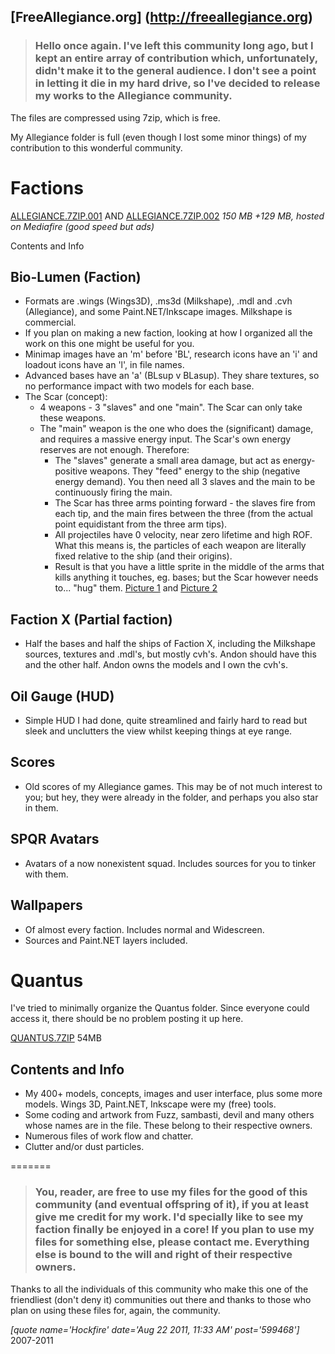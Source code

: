 [FreeAllegiance.org] (http://freeallegiance.org)
--------------------

> ### Hello once again. I've left this community long ago, but I kept an entire array of contribution which, unfortunately, didn't make it to the general audience. I don't see a point in letting it die in my hard drive, so I've decided to release my works to the Allegiance community.

The files are compressed using 7zip, which is free.

My Allegiance folder is full (even though I lost some minor things) of my contribution to this wonderful community. 

Factions
========

[ALLEGIANCE.7ZIP.001](http://www.mediafire.com/?togtttobaa0l41l) AND [ALLEGIANCE.7ZIP.002](http://www.mediafire.com/?5hrc1b82we76vz0) *150 MB +129 MB, hosted on Mediafire (good speed but ads)*

Contents and Info

Bio-Lumen (Faction)
-------------------
* Formats are .wings (Wings3D), .ms3d (Milkshape), .mdl and .cvh (Allegiance), and some Paint.NET/Inkscape images. Milkshape is commercial.
* If you plan on making a new faction, looking at how I organized all the work on this one might be useful for you.
* Minimap images have an 'm' before 'BL', research icons have an 'i' and loadout icons have an 'l', in file names.
* Advanced bases have an 'a' (BLsup v BLasup). They share textures, so no performance impact with two models for each base.
* The Scar (concept):
    * 4 weapons - 3 "slaves" and one "main". The Scar can only take these weapons.
    * The "main" weapon is the one who does the (significant) damage, and requires a massive energy input. The Scar's own energy reserves are not enough. Therefore:
		* The "slaves" generate a small area damage, but act as energy-positive weapons. They "feed" energy to the ship (negative energy demand). You then need all 3 slaves and the main to be continuously firing the main.
        * The Scar has three arms pointing forward - the slaves fire from each tip, and the main fires between the three (from the actual point equidistant from the three arm tips).
		* All projectiles have 0 velocity, near zero lifetime and high ROF. What this means is, the particles of each weapon are literally fixed relative to the ship (and their origins).
		* Result is that you have a little sprite in the middle of the arms that kills anything it touches, eg. bases; but the Scar however needs to... "hug" them. 
[Picture 1](http://i215.photobucket.com/albums/cc150/Hockfire/2-3.png) and [Picture 2](http://i215.photobucket.com/albums/cc150/Hockfire/1-4.png)

Faction X (Partial faction)
---------------------------
* Half the bases and half the ships of Faction X, including the Milkshape sources, textures and .mdl's, but mostly cvh's. Andon should have this and the other half. Andon owns the models and I own the cvh's.

Oil Gauge (HUD)
---------------
* Simple HUD I had done, quite streamlined and fairly hard to read but sleek and unclutters the view whilst keeping things at eye range.

Scores
------
* Old scores of my Allegiance games. This may be of not much interest to you; but hey, they were already in the folder, and perhaps you also star in them.

SPQR Avatars
------------
* Avatars of a now nonexistent squad. Includes sources for you to tinker with them.

Wallpapers
----------
* Of almost every faction. Includes normal and Widescreen.
* Sources and Paint.NET layers included.


Quantus
=======

I've tried to minimally organize the Quantus folder. Since everyone could access it, there should be no problem posting it up here. 

[QUANTUS.7ZIP](http://www.mediafire.com/?6tk5e0b3iyck96i) 54MB

Contents and Info
----------------- 
* My 400+ models, concepts, images and user interface, plus some more models. Wings 3D, Paint.NET, Inkscape were my (free) tools.
* Some coding and artwork from Fuzz, sambasti, devil and many others whose names are in the file. These belong to their respective owners.
* Numerous files of work flow and chatter.
* Clutter and/or dust particles.

=======
> ### You, reader, are free to use my files for the good of this community (and eventual offspring of it), if you at least give me credit for my work. I'd specially like to see my faction finally be enjoyed in a core! If you plan to use my files for something else, please contact me. Everything else is bound to the will and right of their respective owners.

Thanks to all the individuals of this community who make this one of the friendliest (don't deny it) communities out there and thanks to those who plan on using these files for, again, the community.

*[quote name='Hockfire' date='Aug 22 2011, 11:33 AM' post='599468']*
2007-2011
